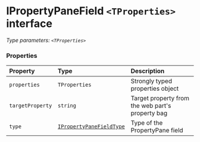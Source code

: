 # IPropertyPaneField `<TProperties>` interface



_Type parameters: `<TProperties>`_






### Properties

| Property	   | Type	| Description|
|:-------------|:-------|:-----------|
|`properties`      | `TProperties` | Strongly typed properties object |
|`targetProperty`      | `string` | Target property from the web part's property bag |
|`type`      | [`IPropertyPaneFieldType`](IPropertyPaneFieldType.md) | Type of the PropertyPane field |




